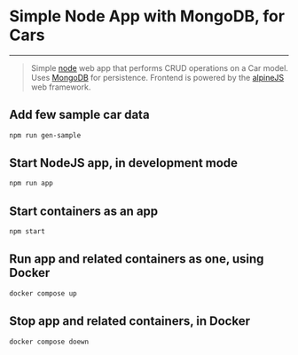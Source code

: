 # Simple Node App with MongoDB, for Cars
---

> Simple [node](https://nodejs.org) web app that performs CRUD operations on a Car model. Uses [MongoDB](https://mongodb.com) for persistence.
Frontend is powered by the [alpineJS](https://github.com/alpinejs/alpine) web framework.

## Add few sample car data

```bash
npm run gen-sample
```

## Start NodeJS app, in development mode

```bash
npm run app
```

## Start containers as an app

```bash
npm start
```

## Run app and related containers as one, using Docker

```bash
docker compose up
```

## Stop app and related containers, in Docker
```bash
docker compose doewn
```

